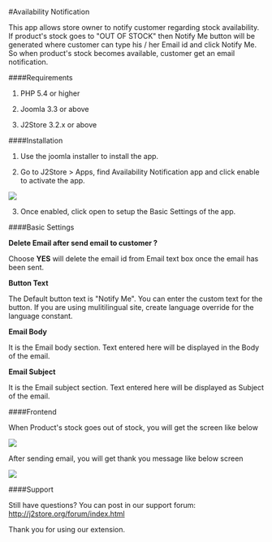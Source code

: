 #Availability Notification

This app allows store owner to notify customer regarding stock availability. If product's stock goes to "OUT OF STOCK" then Notify Me button will be generated where customer can type his / her Email id and click Notify Me. So when product's stock becomes available, customer get an email notification.

####Requirements

1. PHP 5.4 or higher

2. Joomla 3.3 or above

3. J2Store 3.2.x or above

####Installation

1. Use the joomla installer to install the app.

2. Go to J2Store > Apps, find Availability Notification app and click enable to activate the app.

![](https://www.j2store.org/assets/images/availability_notification_03.png)

3. Once enabled, click open to setup the Basic Settings of the app.

####Basic Settings

**Delete Email after send email to customer ?**

Choose **YES** will delete the email id from Email text box once the email has been sent.

**Button Text**

The Default button text is "Notify Me". You can enter the custom text for the button. If you are using mulitilingual site, create language override for the language constant.

**Email Body**

It is the Email body section. Text entered here will be displayed in the Body of the email.

**Email Subject**

It is the Email subject section. Text entered here will be displayed as Subject of the email.

####Frontend

When Product's stock goes out of stock, you will get the screen like below

![](https://www.j2store.org/assets/images/availability_notification_01.png)

After sending email, you will get thank you message like below screen

![](https://www.j2store.org/assets/images/availability_notification_02.png)

####Support

Still have questions? You can post in our support forum: http://j2store.org/forum/index.html

Thank you for using our extension.